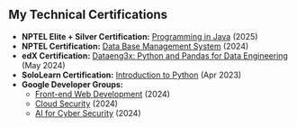 ## My Technical Certifications

* **NPTEL Elite + Silver Certification:** [Programming in Java](https://verify.nptel.ac.in/your-certificate-id-java) (2025)
* **NPTEL Certification:** [Data Base Management System](https://verify.nptel.ac.in/your-certificate-id-dbms) (2024)
* **edX Certification:** [Dataeng3x: Python and Pandas for Data Engineering](https://courses.edx.org/certificates/your-certificate-id) (May 2024)
* **SoloLearn Certification:** [Introduction to Python](https://www.sololearn.com/certificates/your-certificate-id) (Apr 2023)
* **Google Developer Groups:**
    * [Front-end Web Development](https://developers.google.com/certifications/your-cert-id-frontend) (2024)
    * [Cloud Security](https://developers.google.com/certifications/your-cert-id-cloud-security) (2024)
    * [AI for Cyber Security](https://developers.google.com/certifications/your-cert-id-ai-cybersecurity) (2024)
